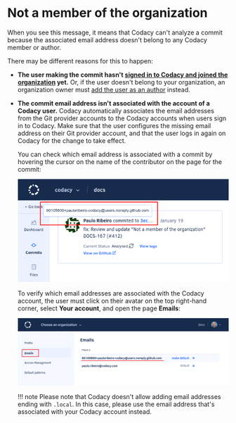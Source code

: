 # Not a member of the organization

When you see this message, it means that Codacy can't analyze a commit because the associated email address doesn't belong to any Codacy member or author.

There may be different reasons for this to happen:

-   **The user making the commit hasn't [signed in to Codacy and joined the organization](../../getting-started/getting-started-with-codacy.md) yet.** Or, if the user doesn't belong to your organization, an organization owner must [add the user as an author](../../organizations/adding-and-managing-authors.md) instead.

-   **The commit email address isn't associated with the account of a Codacy user.** Codacy automatically associates the email addresses from the Git provider accounts to the Codacy accounts when users sign in to Codacy. Make sure that the user configures the missing email address on their Git provider account, and that the user logs in again on Codacy for the change to take effect.

    You can check which email address is associated with a commit by hovering the cursor on the name of the contributor on the page for the commit:

    ![Checking the email address for a commit](images/not-a-member-of-the-organization-commit.png)

    To verify which email addresses are associated with the Codacy account, the user must click on their avatar on the top right-hand corner, select **Your account**, and open the page **Emails**:

    ![Email addresses associated with a user account](images/not-a-member-of-the-organization-account.png)


    !!! note
        Please note that Codacy doesn't allow adding email addresses ending with `.local`. In this case, please use the email address that's associated with your Codacy account instead.
